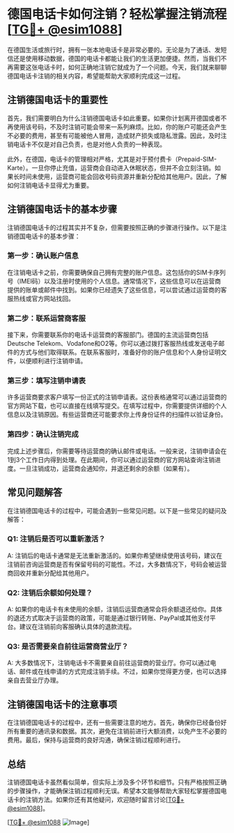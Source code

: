 # 德国电话卡如何注销？轻松掌握注销流程[[TG💪+ @esim1088](https://t.me/s/esim1088)]

在德国生活或旅行时，拥有一张本地电话卡是非常必要的。无论是为了通话、发短信还是使用移动数据，德国的电话卡都能让我们的生活更加便捷。然而，当我们不再需要这张电话卡时，如何正确地注销它就成为了一个问题。今天，我们就来聊聊德国电话卡注销的相关内容，希望能帮助大家顺利完成这一过程。

## 注销德国电话卡的重要性

首先，我们需要明白为什么注销德国电话卡如此重要。如果你计划离开德国或者不再使用该号码，不及时注销可能会带来一系列麻烦。比如，你的账户可能还会产生不必要的费用，甚至有可能被他人冒用，造成财产损失或隐私泄露。因此，及时注销电话卡不仅是对自己负责，也是对他人负责的一种表现。

此外，在德国，电话卡的管理相对严格，尤其是对于预付费卡（Prepaid-SIM-Karte）。一旦你停止充值，运营商会自动进入休眠状态，但并不会立刻注销。如果长时间未使用，运营商可能会回收号码资源并重新分配给其他用户。因此，了解如何注销电话卡显得尤为重要。

## 注销德国电话卡的基本步骤

注销德国电话卡的过程其实并不复杂，但需要按照正确的步骤进行操作。以下是注销德国电话卡的基本步骤：

### 第一步：确认账户信息

在注销电话卡之前，你需要确保自己拥有完整的账户信息。这包括你的SIM卡序列号（IMEI码）以及注册时使用的个人信息。通常情况下，这些信息可以在运营商提供的账单或邮件中找到。如果你已经遗失了这些信息，可以尝试通过运营商的客服热线或官方网站找回。

### 第二步：联系运营商客服

接下来，你需要联系你的电话卡运营商的客服部门。德国的主流运营商包括Deutsche Telekom、Vodafone和O2等。你可以通过拨打客服热线或发送电子邮件的方式与他们取得联系。在联系客服时，准备好你的账户信息和个人身份证明文件，以便顺利进行注销申请。

### 第三步：填写注销申请表

许多运营商要求客户填写一份正式的注销申请表。这份表格通常可以通过运营商的官方网站下载，也可以直接在线填写提交。在填写过程中，你需要提供详细的个人信息以及注销原因。有些运营商还可能要求你上传身份证件的扫描件以验证身份。

### 第四步：确认注销完成

完成上述步骤后，你需要等待运营商的确认邮件或电话。一般来说，注销申请会在1到3个工作日内得到处理。在此期间，你可以通过运营商的官方网站查询注销进度。一旦注销成功，运营商会通知你，并退还剩余的余额（如果有）。

## 常见问题解答

在注销德国电话卡的过程中，可能会遇到一些常见问题。以下是一些常见的疑问及解答：

### Q1: 注销后是否可以重新激活？

A: 注销后的电话卡通常是无法重新激活的。如果你希望继续使用该号码，建议在注销前咨询运营商是否有保留号码的可能性。不过，大多数情况下，号码会被运营商回收并重新分配给其他用户。

### Q2: 注销后余额如何处理？

A: 如果你的电话卡有未使用的余额，注销后运营商通常会将余额退还给你。具体的退还方式取决于运营商的政策，可能是通过银行转账、PayPal或其他支付平台。建议在注销前向客服确认具体的退款流程。

### Q3: 是否需要亲自前往运营商营业厅？

A: 大多数情况下，注销电话卡不需要亲自前往运营商的营业厅。你可以通过电话、邮件或在线申请的方式完成注销手续。不过，如果你觉得更方便，也可以选择亲自去营业厅办理。

## 注销德国电话卡的注意事项

在注销德国电话卡的过程中，还有一些需要注意的地方。首先，确保你已经备份好所有重要的通讯录和数据。其次，避免在注销前进行大额消费，以免产生不必要的费用。最后，保持与运营商的良好沟通，确保注销过程顺利进行。

## 总结

注销德国电话卡虽然看似简单，但实际上涉及多个环节和细节。只有严格按照正确的步骤操作，才能确保注销过程顺利无误。希望本文能够帮助大家轻松掌握德国电话卡的注销方法。如果你还有其他疑问，欢迎随时留言讨论[[TG💪+ @esim1088](https://t.me/s/esim1088)]。

[[TG💪+ @esim1088](https://t.me/s/esim1088) ![Image](https://i.postimg.cc/4NQfJmqS/Snipaste-2025-05-13-00-14-12.png)]